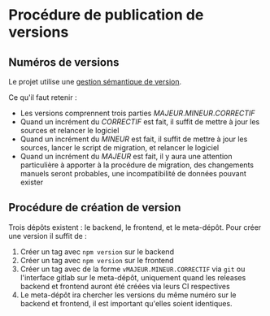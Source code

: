 # Procédure de publication de versions

## Numéros de versions

Le projet utilise une [gestion sémantique de version](https://semver.org/lang/fr/spec/v2.0.0.html).

Ce qu'il faut retenir :

* Les versions comprennent trois parties _MAJEUR_._MINEUR_._CORRECTIF_
* Quand un incrément du _CORRECTIF_ est fait, il suffit de mettre à jour les sources et relancer le logiciel
* Quand un incrément du _MINEUR_ est fait, il suffit de mettre à jour les sources, lancer le script de migration, et relancer le logiciel
* Quand un incrément du _MAJEUR_ est fait, il y aura une attention particulière à apporter à la procédure de migration, des changements manuels seront probables, une incompatibilité de données pouvant exister

## Procédure de création de version

Trois dépôts existent : le backend, le frontend, et le meta-dépôt. Pour créer une version il suffit de :

1. Créer un tag avec `npm version` sur le backend
2. Créer un tag avec `npm version` sur le frontend
3. Créer un tag avec de la forme `vMAJEUR.MINEUR.CORRECTIF` via `git` ou l'interface gitlab sur le meta-dépôt, uniquement quand les releases backend et frontend auront été créées via leurs CI respectives
4. Le meta-dépôt ira chercher les versions du même numéro sur le backend et frontend, il est important qu'elles soient identiques.